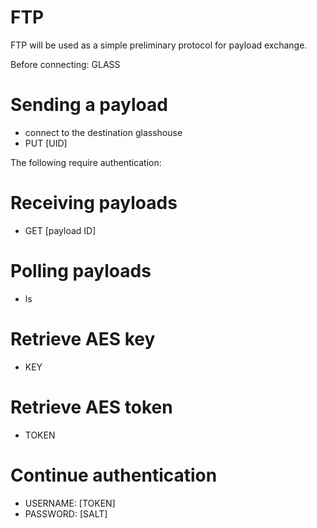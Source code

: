 # FTP

FTP will be used as a simple preliminary protocol for payload exchange.

Before connecting: GLASS

# Sending a payload
* connect to the destination glasshouse
* PUT [UID]


The following require authentication:


# Receiving payloads
* GET [payload ID]

# Polling payloads
* ls

# Retrieve AES key
* KEY

# Retrieve AES token
* TOKEN

# Continue authentication
* USERNAME: [TOKEN]
* PASSWORD: [SALT]

